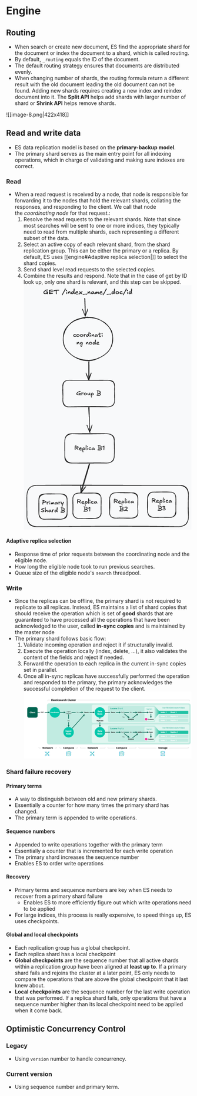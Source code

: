# Engine
## Routing
- When search or create new document, ES find the appropriate shard for the document or index the document to a shard, which is called routing.
- By default, `_routing` equals the ID of the document.
- The default routing strategy ensures that documents are distributed evenly.
- When changing number of shards, the routing formula return a different result with the old document leading the old document can not be found. Adding new shards requires creating a new index and reindex document into it. The **Split API** helps add shards with larger number of shard or **Shrink API** helps remove shards. 

![[image-8.png|422x418]]
##  Read and write data
- ES data replication model is based on the **primary-backup model**.
- The primary shard serves as the main entry point for all indexing operations, which in charge of validating and making sure indexes are correct.
### Read
- When a read request is received by a node, that node is responsible for forwarding it to the nodes that hold the relevant shards, collating the responses, and responding to the client. We call that node the _coordinating node_ for that request.\:
	1. Resolve the read requests to the relevant shards. Note that since most searches will be sent to one or more indices, they typically need to read from multiple shards, each representing a different subset of the data.
	2. Select an active copy of each relevant shard, from the shard replication group. This can be either the primary or a replica. By default, ES uses [[engine#Adaptive replica selection|]] to select the shard copies.
	3. Send shard level read requests to the selected copies.
	4. Combine the results and respond. Note that in the case of get by ID look up, only one shard is relevant, and this step can be skipped.
![Elasticsearch read model|178x258](/Image/elk-read-model.excalidraw.png)
#### Adaptive replica selection
- Response time of prior requests between the coordinating node and the eligible node.
- How long the eligible node took to run previous searches.
- Queue size of the eligible node's `search` threadpool.
### Write
- Since the replicas can be offline, the primary shard is not required to replicate to all replicas. Instead, ES maintains a list of shard copies that should receive the operation which is set of **good** shards that are guaranteed to have processed all the operations that have been acknowledged to the user, called **in-sync copies** and is maintained by the master node
- The primary shard follows basic flow:
	1. Validate incoming operation and reject it if structurally invalid.
	2. Execute the operation locally (index, delete, ...), it also validates the content of the fields and reject if needed.
	3. Forward the operation to each replica in the current in-sync copies set in parallel.
	4. Once all in-sync replicas have successfully performed the operation and responded to the primary, the primary acknowledges the successful completion of the request to the client.
![](/Image/image-9.png)
### Shard failure recovery
#### Primary terms
- A way to distinguish between old and new primary shards.
- Essentially a counter for how many times the primary shard has changed.
- The primary term is appended to write operations.
#### Sequence numbers
- Appended to write operations together with the primary term
- Essentially a counter that is incremented for each write operation
- The primary shard increases the sequence number
- Enables ES to order write operations
#### Recovery
- Primary terms and sequence numbers are key when ES needs to recover from a primary shard failure
	- Enables ES to more efficiently figure out which write operations need to be applied
- For large indices, this process is really expensive, to speed things up, ES uses checkpoints.
#### Global and local checkpoints
- Each replication group has a global checkpoint.
- Each replica shard has a local checkpoint
- **Global checkpoints** are the sequence number that all active shards within a replication group have been aligned at **least up to**. If a primary shard fails and rejoins the cluster at a later point, ES only needs to compare the operations that are above the global checkpoint that it last knew about.
- **Local checkpoints** are the sequence number for the last write operation that was performed. If a replica shard fails, only operations that have a sequence number higher than its local checkpoint need to be applied when it come back. 
## Optimistic Concurrency Control
### Legacy
- Using `version` number to handle concurrency.
### Current version
- Using sequence number and primary term.